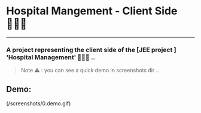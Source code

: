# Hospital Mangement - Client Side 👨🏻‍⚕️
---

### A project representing the client side of the [JEE project <spring boot>] 'Hospital Management' 👨🏻‍⚕️ ..


>
> Note ⚠️ : you can see a quick demo in screenshots dir .. 
>


## Demo: 

(/screenshots/0.demo.gif)



